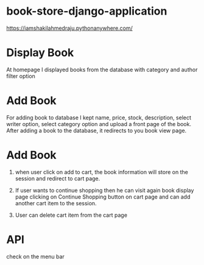# book-store-django-application
https://iamshakilahmedraju.pythonanywhere.com/

# Display Book
At homepage I displayed books from the database with category and author filter option

# Add Book
For adding book to database I kept name, price, stock, description, select writer option, select category option and upload a front page of the book. After adding a book to the database, it redirects to you book view page.

# Add Book
1. when user click on add to cart, the book information will store on the session and redirect to cart page. 

2. If user wants to continue shopping then he can visit again book display page clicking on Continue Shopping button on cart page and can add another cart item to the session. 

3. User can delete cart item from the cart page

# API
check on the menu bar
